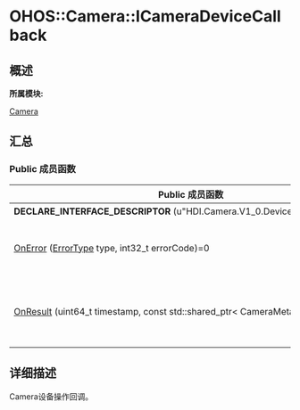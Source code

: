 # OHOS::Camera::ICameraDeviceCallback


## **概述**

**所属模块:**

[Camera](_camera.md)


## **汇总**


### Public 成员函数

  | Public&nbsp;成员函数 | 描述 | 
| -------- | -------- |
| **DECLARE_INTERFACE_DESCRIPTOR**&nbsp;(u"HDI.Camera.V1_0.DeviceCallback") | IPC通信token校验。 | 
| [OnError](_camera.md#onerror)&nbsp;([ErrorType](_camera.md#errortype)&nbsp;type,&nbsp;int32_t&nbsp;errorCode)=0 | 设备发生错误时调用，由调用者实现，用于返回错误信息给调用者。&nbsp;[更多...](_camera.md#onerror) | 
| [OnResult](_camera.md#onresult)&nbsp;(uint64_t&nbsp;timestamp,&nbsp;const&nbsp;std::shared_ptr&lt;&nbsp;CameraMetadata&nbsp;&gt;&nbsp;&amp;result)=0 | 上报camera设备相关的metadata的回调，上报方式查看&nbsp;[SetResultMode](_camera.md#setresultmode)。&nbsp;[更多...](_camera.md#onresult) | 


## **详细描述**

Camera设备操作回调。
